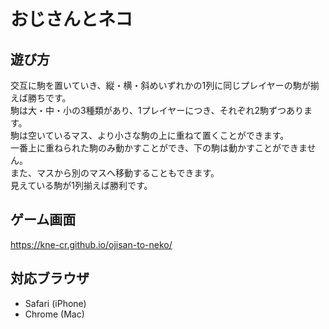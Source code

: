 # おじさんとネコ

## 遊び方
交互に駒を置いていき、縦・横・斜めいずれかの1列に同じプレイヤーの駒が揃えば勝ちです。  
駒は大・中・小の3種類があり、1プレイヤーにつき、それぞれ2駒ずつあります。  
駒は空いているマス、より小さな駒の上に重ねて置くことができます。  
一番上に重ねられた駒のみ動かすことができ、下の駒は動かすことができません。  
また、マスから別のマスへ移動することもできます。  
見えている駒が1列揃えば勝利です。

## ゲーム画面
https://kne-cr.github.io/ojisan-to-neko/

## 対応ブラウザ
- Safari (iPhone)
- Chrome (Mac)